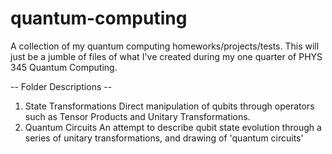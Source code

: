 # quantum-computing
A collection of my quantum computing homeworks/projects/tests.
This will just be a jumble of files of what I've created during my one quarter of PHYS 345 Quantum Computing.

-- Folder Descriptions --
  1.  State Transformations
      Direct manipulation of qubits through operators such as Tensor Products and Unitary Transformations.
  1. Quantum Circuits 
       An attempt to describe qubit state evolution through a series of unitary transformations, and drawing of 'quantum circuits'
